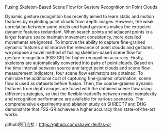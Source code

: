 Fusing Skeleton-Based Scene Flow for Gesture Recognition on Point Clouds

Dynamic gesture recognition has recently aimed to learn static and motion features by exploiting point clouds from depth images. However, the weak correlation between some pixels and hand gestures makes the extracted dynamic features redundant. When search points and adjacent points in a larger feature space maintain movement consistency, more detailed movements are ignored. To improve the ability to capture fine-grained dynamic features and improve the relevance of point clouds and gestures, we propose a novel method of fusing skeleton-based scene flow for gesture recognition (FSS-GR) for higher recognition accuracy. Firstly, skeletons are automatically converted into pairs of point clouds. Based on the time interval between source and target point clouds and scene flow measurement indicators, four scene flow estimators are obtained. To minimize the additional cost of capturing fine-grained information, scene flow is used as datasets before fusion. Then, the coarse-grained dynamic features from depth images are fused with the obtained scene flow using different strategies, so that the flexible tradeoffs between model complexity and recognition performance are available for various scenarios. The comprehensive experiments and ablation study on SHREC’17 and DHG demonstrate that FSS-GR achieves a higher accuracy than state-of-the-art works.

github项目连接：https://github.com/shawn-fei/fss-gr
